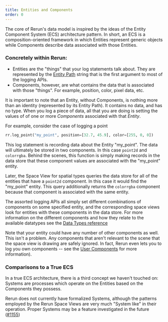 ```yaml
---
title: Entities and Components
order: 0
---
```


The core of Rerun's data model is inspired by the ideas of the Entity Component System (ECS) architecture pattern. In
short, an ECS is a composition-oriented framework in which Entities represent generic objects while Components describe
data associated with those Entities.

### Concretely within Rerun:
 * Entities are the "things" that your log statements talk about. They are represented by the
   [Entity Path](entity-path.md) string that is the first argument to most of the logging APIs.
 * Components, however, are what contains the data that is associated with those "things". For example, position, color,
   pixel data, etc.

It is important to note that an Entity, without Components, is nothing more than an identity (represented by its Entity
Path). It contains no data, and has no type. When you log a piece of data, all that you are doing is setting the values
of of one or more *Components* associated with that *Entity*. 

For example, consider the case of logging a point
```python
rr.log_point("my_point", position=[32.7, 45.9], color=[255, 0, 0])
```
This log statement is recording data about the Entity "my_point". The data will ultimately be stored in two components.
In this case `point2d` and `colorrgba`.  Behind the scenes, this function is simply making records in the data store
that these component values are associated with the "my_point" entity.

Later, the Space View for spatial types queries the data store for all of the entities that have a `point2d` component.
In this case it would find the "my_point" entity. This query additionally returns the `colorrgba` component because that
component is associated with the same entity.

The assorted logging APIs all simply set different combinations of components on some specified entity, and the
corresponding space views look for entities with these components in the data store. For more information on the
different components and how they relate to the available datatypes see the [Data Types reference](../reference/data-types.md)

Note that your entity could have any number of other components as well. This isn't a problem. Any components that
aren't relevant to the scene that the space view is drawing are safely ignored. In fact, Rerun even lets you to log you
own components -- see the [User Components](../reference/user-components.md) for more information).

### Comparisons to a True ECS

In a true ECS architecture, there is a third concept we haven't touched on: Systems are processes which operate on the
Entities based on the Components they possess.

Rerun does not currently have formalized Systems, although the patterns employed by the Rerun Space Views are very much
"System like" in their operation. Proper Systems may be a feature investigated in the future
([#1155](https://github.com/rerun-io/rerun/issues/1155))






